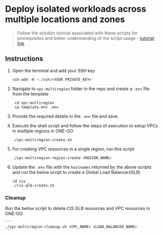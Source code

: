# Deploy isolated workloads across multiple locations and zones
> Follow the solution tutorial associated with these scripts for prerequisites and better understanding of the script usage - [tutorial link](https://cloud.ibm.com/docs/tutorials?topic=solution-tutorials-vpc-multi-region#vpc-multi-region)

## Instructions

1. Open the terminal and add your SSH key

    ```
    ssh-add -K ~./ssh/<YOUR_PRIVATE_KEY>
    ```

1. Navigate to `vpc-multiregion` folder in the repo and create a `.env` file from the template

   ```
    cd vpc-multiregion
    cp template.env .env
   ```

1. Provide the required details in the `.env` file and save.
1. Execute the shell script and follow the steps of execution to setup VPCs in multiple regions in ONE-GO

    ```
    ./vpc-multiregion-create.sh
    ```
1. For creating VPC resources in a single region, run this script
    ```
    ./vpc-multiregion-region-create <REGION_NAME>
    ```
1. Update the `.env` file with the `hostnames` returned by the above scripts and run the below script to create a Global Load Balancer(GLB)
    ```
    cd cis
    ./cis-glb-create.sh
    ```
### Cleanup

Run the below script to delete CIS GLB resources and VPC resources in ONE-GO

    ```
    ./vpc-multiregion-cleanup.sh <VPC_NAME> <LOAD_BALANCER_NAME>
    ```